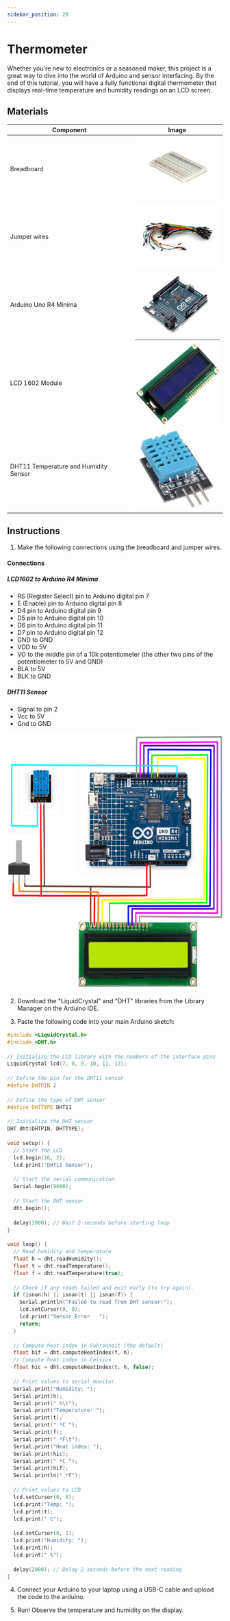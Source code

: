 ```yaml
---
sidebar_position: 20
---
```

# Thermometer
Whether you're new to electronics or a seasoned maker, this project is a great way to dive into the world of Arduino and sensor interfacing. By the end of this tutorial, you will have a fully functional digital thermometer that displays real-time temperature and humidity readings on an LCD screen.

## Materials
| Component                                   | Image                                                                                          |
|---------------------------------------------|------------------------------------------------------------------------------------------------|
| Breadboard                                  | <img src="/img/docs/UNO-R4-Starter-Kit/breadboard.webp" width="200" height="150" />       |
| Jumper wires                                | <img src="/img/docs/UNO-R4-Starter-Kit/jumper-wires.webp" width="200" height="150" />       |
| Arduino Uno R4 Minima                       | <img src="/img/docs/UNO-R4-Starter-Kit/arduino-r4-minima.webp" width="190" height="150" />               |
| LCD 1602 Module                             | <img src="/img/docs/UNO-R4-Starter-Kit/LCD1602.webp" width="200" height="200" />                   |
| DHT11 Temperature and Humidity Sensor       | <img src="/img/docs/UNO-R4-Starter-Kit/DHT11-Sensor.jpg" width="190" height="190" />               |

## Instructions

1. Make the following connections using the breadboard and jumper wires.
#### Connections
##### LCD1602 to Arduino R4 Minima
- RS (Register Select) pin to Arduino digital pin 7
- E (Enable) pin to Arduino digital pin 8
- D4 pin to Arduino digital pin 9
- D5 pin to Arduino digital pin 10
- D6 pin to Arduino digital pin 11
- D7 pin to Arduino digital pin 12
- GND to GND
- VDD to 5V
- VO to the middle pin of a 10k potentiometer (the other two pins of the potentiometer to 5V and GND)
- BLA to 5V
- BLK to GND

##### DHT11 Sensor
- Signal to pin 2
- Vcc to 5V
- Gnd to GND
<img src="/img/docs/UNO-R4-Starter-Kit/Thermometer.png" width="600" height="600" />

2. Download the "LiquidCrystal" and "DHT" libraries from the Library Manager on the Arduino IDE.

3. Paste the following code into your main Arduino sketch:
```cpp
#include <LiquidCrystal.h>
#include <DHT.h>

// Initialize the LCD library with the numbers of the interface pins
LiquidCrystal lcd(7, 8, 9, 10, 11, 12);

// Define the pin for the DHT11 sensor
#define DHTPIN 2

// Define the type of DHT sensor
#define DHTTYPE DHT11

// Initialize the DHT sensor
DHT dht(DHTPIN, DHTTYPE);

void setup() {
  // Start the LCD
  lcd.begin(16, 2);
  lcd.print("DHT11 Sensor");
  
  // Start the serial communication
  Serial.begin(9600);
  
  // Start the DHT sensor
  dht.begin();
  
  delay(2000); // Wait 2 seconds before starting loop
}

void loop() {
  // Read humidity and temperature
  float h = dht.readHumidity();
  float t = dht.readTemperature();
  float f = dht.readTemperature(true);

  // Check if any reads failed and exit early (to try again).
  if (isnan(h) || isnan(t) || isnan(f)) {
    Serial.println("Failed to read from DHT sensor!");
    lcd.setCursor(0, 0);
    lcd.print("Sensor Error   ");
    return;
  }

  // Compute heat index in Fahrenheit (the default)
  float hif = dht.computeHeatIndex(f, h);
  // Compute heat index in Celsius
  float hic = dht.computeHeatIndex(t, h, false);

  // Print values to serial monitor
  Serial.print("Humidity: ");
  Serial.print(h);
  Serial.print(" %\t");
  Serial.print("Temperature: ");
  Serial.print(t);
  Serial.print(" *C ");
  Serial.print(f);
  Serial.print(" *F\t");
  Serial.print("Heat index: ");
  Serial.print(hic);
  Serial.print(" *C ");
  Serial.print(hif);
  Serial.println(" *F");

  // Print values to LCD
  lcd.setCursor(0, 0);
  lcd.print("Temp: ");
  lcd.print(t);
  lcd.print(" C");

  lcd.setCursor(0, 1);
  lcd.print("Humidity: ");
  lcd.print(h);
  lcd.print(" %");

  delay(2000); // Delay 2 seconds before the next reading
}
```

4. Connect your Arduino to your laptop using a USB-C cable and upload the code to the arduino.

5. Run! Observe the temperature and humidity on the display.
